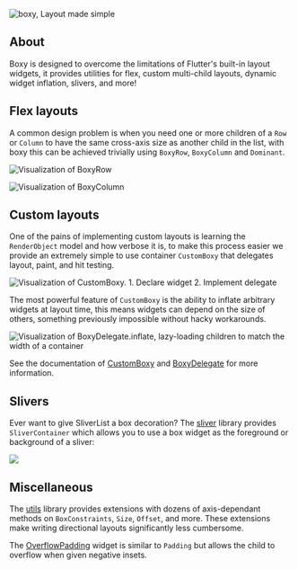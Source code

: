 ![boxy, Layout made simple](https://i.tst.sh/zncIM.png)

## About

Boxy is designed to overcome the limitations of Flutter's built-in layout widgets, it provides utilities for flex,
custom multi-child layouts, dynamic widget inflation, slivers, and more!

## Flex layouts

A common design problem is when you need one or more children of a `Row` or `Column` to have the same cross-axis size
as another child in the list, with boxy this can be achieved trivially using `BoxyRow`, `BoxyColumn` and `Dominant`.

![Visualization of BoxyRow](https://i.tst.sh/WDmbR.png)

![Visualization of BoxyColumn](https://i.tst.sh/FdoiA.png)

## Custom layouts

One of the pains of implementing custom layouts is learning the `RenderObject` model and how verbose it is, to make this
process easier we provide an extremely simple to use container `CustomBoxy` that delegates layout, paint, and hit
testing.

![Visualization of CustomBoxy. 1. Declare widget 2. Implement delegate](https://i.tst.sh/e0M7b.png)

The most powerful feature of `CustomBoxy` is the ability to inflate arbitrary widgets at layout time, this means widgets
can depend on the size of others, something previously impossible without hacky workarounds.

![Visualization of BoxyDelegate.inflate, lazy-loading children to match the width of a container](https://i.tst.sh/sYQHo.png)

See the documentation of [CustomBoxy](https://pub.dev/documentation/boxy/latest/boxy/CustomBoxy-class.html) and
[BoxyDelegate](https://pub.dev/documentation/boxy/latest/boxy/BoxyDelegate-class.html) for more information.

## Slivers

Ever want to give SliverList a box decoration? The [sliver](https://pub.dev/documentation/boxy/latest/sliver) library
provides `SliverContainer` which allows you to use a box widget as the foreground or background of a sliver:

![](https://i.tst.sh/iiyrk.png)

## Miscellaneous

The [utils](https://pub.dev/documentation/boxy/latest/utils/utils-library.html) library provides extensions with dozens
of axis-dependant methods on `BoxConstraints`, `Size`, `Offset`, and more. These extensions make writing directional
layouts significantly less cumbersome.

The [OverflowPadding](https://pub.dev/documentation/boxy/latest/padding/OverflowPadding-class.html) widget is similar to
`Padding` but allows the child to overflow when given negative insets.